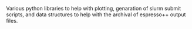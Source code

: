 Various python libraries to help with plotting, genaration of slurm submit
scripts, and data structures to help with the archival of espresso++ output
files.
